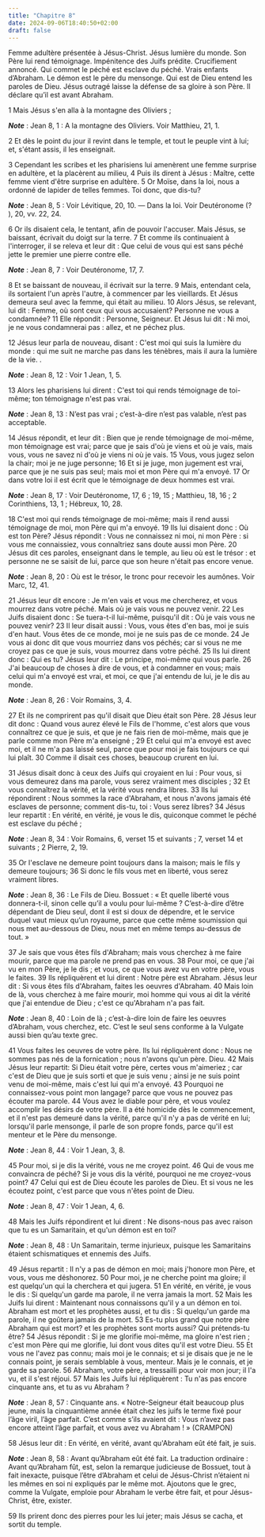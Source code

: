 ```yaml
---
title: "Chapitre 8"
date: 2024-09-06T18:40:50+02:00
draft: false
---
```



Femme adultère présentée à Jésus-Christ.
Jésus lumière du monde.
Son Père lui rend témoignage.
Impénitence des Juifs prédite.
Crucifiement annoncé.
Qui commet le péché est esclave du péché.
Vrais enfants d’Abraham.
Le démon est le père du mensonge.
Qui est de Dieu entend les paroles de Dieu.
Jésus outragé laisse la défense de sa gloire à son Père.
Il déclare qu’il est avant Abraham.


1 Mais Jésus s'en alla à la montagne des Oliviers ;

***Note*** :  Jean 8, 1 : A la montagne des Oliviers. Voir Matthieu, 21, 1.

2 Et dès le point du jour il revint dans le temple, et tout le peuple vint à lui; et, s'étant assis, il les enseignait.


3 Cependant les scribes et les pharisiens lui amenèrent une femme surprise en adultère, et la placèrent au milieu, 4 Puis ils dirent à Jésus : Maître, cette femme vient d'être surprise en adultère. 5 Or Moïse, dans la loi, nous a ordonné de lapider de telles femmes. Toi donc, que dis-tu?

***Note*** :  Jean 8, 5 : Voir Lévitique, 20, 10. ― Dans la loi. Voir Deutéronome (? ), 20, vv. 22, 24.

6 Or ils disaient cela, le tentant, afin de pouvoir l'accuser. Mais Jésus, se baissant, écrivait du doigt sur la terre. 7 Et comme ils continuaient à l'interroger, il se releva et leur dit : Que celui de vous qui est sans péché jette le premier une pierre contre elle.

***Note*** :  Jean 8, 7 : Voir Deutéronome, 17, 7.

8 Et se baissant de nouveau, il écrivait sur la terre. 9 Mais, entendant cela, ils sortaient l'un après l'autre, à commencer par les vieillards. Et Jésus demeura seul avec la femme, qui était au milieu. 10 Alors Jésus, se relevant, lui dit : Femme, où sont ceux qui vous accusaient? Personne ne vous a condamnée? 11 Elle répondit : Personne, Seigneur. Et Jésus lui dit : Ni moi, je ne vous condamnerai pas : allez, et ne péchez plus.


12 Jésus leur parla de nouveau, disant : C'est moi qui suis la lumière du monde : qui me suit ne marche pas dans les ténèbres, mais il aura la lumière de la vie. .

***Note*** :  Jean 8, 12 : Voir 1 Jean, 1, 5.

13 Alors les pharisiens lui dirent : C'est toi qui rends témoignage de toi-même; ton témoignage n'est pas vrai.

***Note*** :  Jean 8, 13 : N’est pas vrai ; c’est-à-dire n’est pas valable, n’est pas acceptable.

14 Jésus répondit, et leur dit : Bien que je rende témoignage de moi-même, mon témoignage est vrai; parce que je sais d'où je viens et où je vais, mais vous, vous ne savez ni d'où je viens ni où je vais. 15 Vous, vous jugez selon la chair; moi je ne juge personne; 16 Et si je juge, mon jugement est vrai, parce que je ne suis pas seul; mais moi et mon Père qui m'a envoyé. 17 Or dans votre loi il est écrit que le témoignage de deux hommes est vrai.

***Note*** :  Jean 8, 17 : Voir Deutéronome, 17, 6 ; 19, 15 ; Matthieu, 18, 16 ; 2 Corinthiens, 13, 1 ; Hébreux, 10, 28.

18 C'est moi qui rends témoignage de moi-même; mais il rend aussi témoignage de moi, mon Père qui m'a envoyé. 19 Ils lui disaient donc : Où est ton Père? Jésus répondit : Vous ne connaissez ni moi, ni mon Père : si vous me connaissiez, vous connaîtriez sans doute aussi mon Père. 20 Jésus dit ces paroles, enseignant dans le temple, au lieu où est le trésor : et personne ne se saisit de lui, parce que son heure n'était pas encore venue.

***Note*** :  Jean 8, 20 : Où est le trésor, le tronc pour recevoir les aumônes. Voir Marc, 12, 41.


21 Jésus leur dit encore : Je m'en vais et vous me chercherez, et vous mourrez dans votre péché. Mais où je vais vous ne pouvez venir. 22 Les Juifs disaient donc : Se tuera-t-il lui-même, puisqu'il dit : Où je vais vous ne pouvez venir? 23 Il leur disait aussi : Vous, vous êtes d'en bas, moi je suis d'en haut. Vous êtes de ce monde, moi je ne suis pas de ce monde. 24 Je vous ai donc dit que vous mourriez dans vos péchés; car si vous ne me croyez pas ce que je suis, vous mourrez dans votre péché. 25 Ils lui dirent donc : Qui es tu? Jésus leur dit : Le principe, moi-même qui vous parle. 26 J'ai beaucoup de choses à dire de vous, et à condamner en vous; mais celui qui m'a envoyé est vrai, et moi, ce que j'ai entendu de lui, je le dis au monde.

***Note*** :  Jean 8, 26 : Voir Romains, 3, 4.

27 Et ils ne comprirent pas qu'il disait que Dieu était son Père. 28 Jésus leur dit donc : Quand vous aurez élevé le Fils de l'homme, c'est alors que vous connaîtrez ce que je suis, et que je ne fais rien de moi-même, mais que je parle comme mon Père m'a enseigné ; 29 Et celui qui m'a envoyé est avec moi, et il ne m'a pas laissé seul, parce que pour moi je fais toujours ce qui lui plaît. 30 Comme il disait ces choses, beaucoup crurent en lui.


31 Jésus disait donc à ceux des Juifs qui croyaient en lui : Pour vous, si vous demeurez dans ma parole, vous serez vraiment mes disciples ; 32 Et vous connaîtrez la vérité, et la vérité vous rendra libres. 33 Ils lui répondirent : Nous sommes la race d'Abraham, et nous n'avons jamais été esclaves de personne; comment dis-tu, toi : Vous serez libres? 34 Jésus leur repartit : En vérité, en vérité, je vous le dis, quiconque commet le péché est esclave du péché ;

***Note*** :  Jean 8, 34 : Voir Romains, 6, verset 15 et suivants ; 7, verset 14 et suivants ; 2 Pierre, 2, 19.

35 Or l'esclave ne demeure point toujours dans la maison; mais le fils y demeure toujours; 36 Si donc le fils vous met en liberté, vous serez vraiment libres.

***Note*** :  Jean 8, 36 : Le Fils de Dieu. Bossuet : « Et quelle liberté vous donnera-t-il, sinon celle qu’il a voulu pour lui-même ? C’est-à-dire d’être dépendant de Dieu seul, dont il est si doux de dépendre, et le service duquel vaut mieux qu’un royaume, parce que cette même soumission qui nous met au-dessous de Dieu, nous met en même temps au-dessus de tout. »

37 Je sais que vous êtes fils d'Abraham; mais vous cherchez à me faire mourir, parce que ma parole ne prend pas en vous. 38 Pour moi, ce que j'ai vu en mon Père, je le dis ; et vous, ce que vous avez vu en votre père, vous le faites. 39 Ils répliquèrent et lui dirent : Notre père est Abraham. Jésus leur dit : Si vous êtes fils d'Abraham, faites les oeuvres d'Abraham. 40 Mais loin de là, vous cherchez à me faire mourir, moi homme qui vous ai dit la vérité que j'ai entendue de Dieu ; c'est ce qu'Abraham n'a pas fait.

***Note*** :  Jean 8, 40 : Loin de là ; c’est-à-dire loin de faire les oeuvres d’Abraham, vous cherchez, etc. C’est le seul sens conforme à la Vulgate aussi bien qu’au texte grec.

41 Vous faites les oeuvres de votre père. Ils lui répliquèrent donc : Nous ne sommes pas nés de la fornication ; nous n'avons qu'un père. Dieu. 42 Mais Jésus leur repartit: Si Dieu était votre père, certes vous m'aimeriez ; car c'est de Dieu que je suis sorti et que je suis venu ; ainsi je ne suis point venu de moi-même, mais c'est lui qui m'a envoyé. 43 Pourquoi ne connaissez-vous point mon langage? parce que vous ne pouvez pas écouter ma parole. 44 Vous avez le diable pour père, et vous voulez accomplir les désirs de votre père. Il a été homicide dès le commencement, et il n'est pas demeuré dans la vérité, parce qu'il n'y a pas de vérité en lui; lorsqu'il parle mensonge, il parle de son propre fonds, parce qu'il est menteur et le Père du mensonge.

***Note*** :  Jean 8, 44 : Voir 1 Jean, 3, 8.

45 Pour moi, si je dis la vérité, vous ne me croyez point. 46 Qui de vous me convaincra de péché? Si je vous dis la vérité, pourquoi ne me croyez-vous point? 47 Celui qui est de Dieu écoute les paroles de Dieu. Et si vous ne les écoutez point, c'est parce que vous n'êtes point de Dieu.

***Note*** :  Jean 8, 47 : Voir 1 Jean, 4, 6.


48 Mais les Juifs répondirent et lui dirent : Ne disons-nous pas avec raison que tu es un Samaritain, et qu'un démon est en toi?

***Note*** :  Jean 8, 48 : Un Samaritain, terme injurieux, puisque les Samaritains étaient schismatiques et ennemis des Juifs.

49 Jésus repartit : Il n'y a pas de démon en moi; mais j'honore mon Père, et vous, vous me déshonorez. 50 Pour moi, je ne cherche point ma gloire; il est quelqu'un qui la cherchera et qui jugera. 51 En vérité, en vérité, je vous le dis : Si quelqu'un garde ma parole, il ne verra jamais la mort. 52 Mais les Juifs lui dirent : Maintenant nous connaissons qu'il y a un démon en toi. Abraham est mort et les prophètes aussi, et tu dis : Si quelqu'un garde ma parole, il ne goûtera jamais de la mort. 53 Es-tu plus grand que notre père Abraham qui est mort? et les prophètes sont morts aussi? Qui prétends-tu être? 54 Jésus répondit : Si je me glorifie moi-même, ma gloire n'est rien ; c'est mon Père qui me glorifie, lui dont vous dites qu'il est votre Dieu. 55 Et vous ne l'avez pas connu; mais moi je le connais; et si je disais que je ne le connais point, je serais semblable à vous, menteur. Mais je le connais, et je garde sa parole. 56 Abraham, votre père, a tressailli pour voir mon jour; il l'a vu, et il s'est réjoui. 57
Mais les Juifs lui répliquèrent : Tu n'as pas encore cinquante ans, et tu as vu Abraham ?

***Note*** :  Jean 8, 57 : Cinquante ans. « Notre-Seigneur était beaucoup plus jeune, mais la cinquantième année était chez les juifs le terme fixé pour l’âge viril, l’âge parfait. C’est comme s’ils avaient dit : Vous n’avez pas encore atteint l’âge parfait, et vous avez vu Abraham ! » (CRAMPON)

58 Jésus leur dit : En vérité, en vérité, avant qu'Abraham eût été fait, je suis.

***Note*** :  Jean 8, 58 : Avant qu’Abraham eût été fait. La traduction ordinaire : Avant qu’Abraham fût, est, selon la remarque judicieuse de Bossuet, tout à fait inexacte, puisque l’être d’Abraham et celui de Jésus-Christ n’étaient ni les mêmes en soi ni expliqués par le même mot. Ajoutons que le grec, comme la Vulgate, emploie pour Abraham le verbe être fait, et pour Jésus-Christ, être, exister.


59 Ils prirent donc des pierres pour les lui jeter; mais Jésus se cacha, et sortit du temple.

